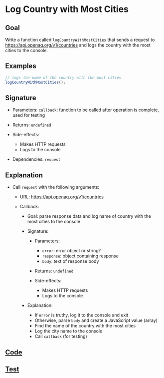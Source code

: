 # Log Country with Most Cities

## Goal

Write a function called `logCountryWithMostCities` that sends a request to https://api.openaq.org/v1/countries and logs the country with the most cities to the console.

## Examples

```js
// logs the name of the country with the most cities
logCountryWithMostCities();
```

## Signature

- Parameters: `callback`: function to be called after operation is complete, used for testing
- Returns: `undefined`
- Side-effects:

  - Makes HTTP requests
  - Logs to the console

- Dependencies: `request`

## Explanation

- Call `request` with the following arguments:

  - URL: https://api.openaq.org/v1/countries
  - Callback:

    - Goal: parse response data and log name of country with the most cities to the console
    - Signature:

      - Parameters:

        - `error`: error object or string?
        - `response`: object containing response
        - `body`: text of response body

      - Returns: `undefined`
      - Side-effects:

        - Makes HTTP requests
        - Logs to the console

    - Explanation:

      - If `error` is truthy, log it to the console and exit
      - Otherwise, parse `body` and create a JavaScript value (array)
      - Find the name of the country with the most cities
      - Log the city name to the console
      - Call `callback` (for testing)

## [Code](index.js)

## [Test](index.test.js)
